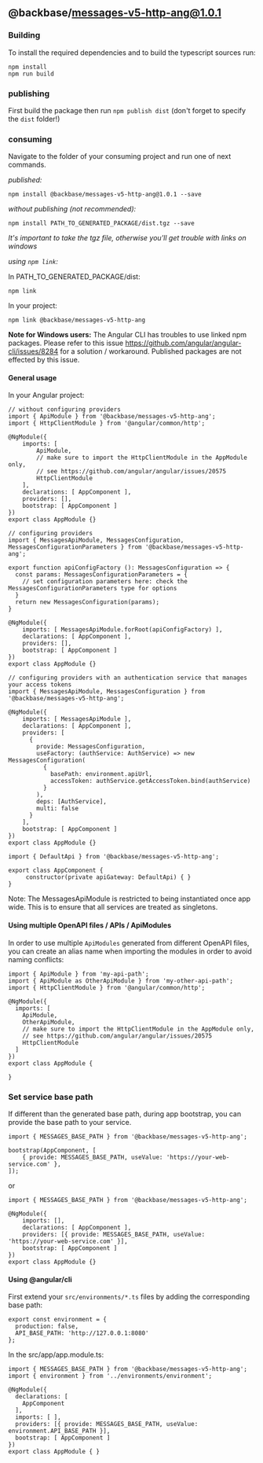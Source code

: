 ## @backbase/messages-v5-http-ang@1.0.1

### Building

To install the required dependencies and to build the typescript sources run:
```
npm install
npm run build
```

### publishing

First build the package then run ```npm publish dist``` (don't forget to specify the `dist` folder!)

### consuming

Navigate to the folder of your consuming project and run one of next commands.

_published:_

```
npm install @backbase/messages-v5-http-ang@1.0.1 --save
```

_without publishing (not recommended):_

```
npm install PATH_TO_GENERATED_PACKAGE/dist.tgz --save
```

_It's important to take the tgz file, otherwise you'll get trouble with links on windows_

_using `npm link`:_

In PATH_TO_GENERATED_PACKAGE/dist:
```
npm link
```

In your project:
```
npm link @backbase/messages-v5-http-ang
```

__Note for Windows users:__ The Angular CLI has troubles to use linked npm packages.
Please refer to this issue https://github.com/angular/angular-cli/issues/8284 for a solution / workaround.
Published packages are not effected by this issue.


#### General usage

In your Angular project:


```
// without configuring providers
import { ApiModule } from '@backbase/messages-v5-http-ang';
import { HttpClientModule } from '@angular/common/http';

@NgModule({
    imports: [
        ApiModule,
        // make sure to import the HttpClientModule in the AppModule only,
        // see https://github.com/angular/angular/issues/20575
        HttpClientModule
    ],
    declarations: [ AppComponent ],
    providers: [],
    bootstrap: [ AppComponent ]
})
export class AppModule {}
```

```
// configuring providers
import { MessagesApiModule, MessagesConfiguration, MessagesConfigurationParameters } from '@backbase/messages-v5-http-ang';

export function apiConfigFactory (): MessagesConfiguration => {
  const params: MessagesConfigurationParameters = {
    // set configuration parameters here: check the MessagesConfigurationParameters type for options
  }
  return new MessagesConfiguration(params);
}

@NgModule({
    imports: [ MessagesApiModule.forRoot(apiConfigFactory) ],
    declarations: [ AppComponent ],
    providers: [],
    bootstrap: [ AppComponent ]
})
export class AppModule {}
```

```
// configuring providers with an authentication service that manages your access tokens
import { MessagesApiModule, MessagesConfiguration } from '@backbase/messages-v5-http-ang';

@NgModule({
    imports: [ MessagesApiModule ],
    declarations: [ AppComponent ],
    providers: [
      {
        provide: MessagesConfiguration,
        useFactory: (authService: AuthService) => new MessagesConfiguration(
          {
            basePath: environment.apiUrl,
            accessToken: authService.getAccessToken.bind(authService)
          }
        ),
        deps: [AuthService],
        multi: false
      }
    ],
    bootstrap: [ AppComponent ]
})
export class AppModule {}
```

```
import { DefaultApi } from '@backbase/messages-v5-http-ang';

export class AppComponent {
	 constructor(private apiGateway: DefaultApi) { }
}
```

Note: The MessagesApiModule is restricted to being instantiated once app wide.
This is to ensure that all services are treated as singletons.

#### Using multiple OpenAPI files / APIs / ApiModules
In order to use multiple `ApiModules` generated from different OpenAPI files,
you can create an alias name when importing the modules
in order to avoid naming conflicts:
```
import { ApiModule } from 'my-api-path';
import { ApiModule as OtherApiModule } from 'my-other-api-path';
import { HttpClientModule } from '@angular/common/http';

@NgModule({
  imports: [
    ApiModule,
    OtherApiModule,
    // make sure to import the HttpClientModule in the AppModule only,
    // see https://github.com/angular/angular/issues/20575
    HttpClientModule
  ]
})
export class AppModule {

}
```


### Set service base path
If different than the generated base path, during app bootstrap, you can provide the base path to your service.

```
import { MESSAGES_BASE_PATH } from '@backbase/messages-v5-http-ang';

bootstrap(AppComponent, [
    { provide: MESSAGES_BASE_PATH, useValue: 'https://your-web-service.com' },
]);
```
or

```
import { MESSAGES_BASE_PATH } from '@backbase/messages-v5-http-ang';

@NgModule({
    imports: [],
    declarations: [ AppComponent ],
    providers: [{ provide: MESSAGES_BASE_PATH, useValue: 'https://your-web-service.com' }],
    bootstrap: [ AppComponent ]
})
export class AppModule {}
```


#### Using @angular/cli
First extend your `src/environments/*.ts` files by adding the corresponding base path:

```
export const environment = {
  production: false,
  API_BASE_PATH: 'http://127.0.0.1:8080'
};
```

In the src/app/app.module.ts:
```
import { MESSAGES_BASE_PATH } from '@backbase/messages-v5-http-ang';
import { environment } from '../environments/environment';

@NgModule({
  declarations: [
    AppComponent
  ],
  imports: [ ],
  providers: [{ provide: MESSAGES_BASE_PATH, useValue: environment.API_BASE_PATH }],
  bootstrap: [ AppComponent ]
})
export class AppModule { }
```
